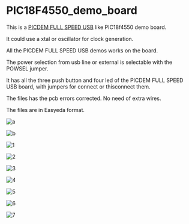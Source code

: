 # PIC18F4550_demo_board

This is a [PICDEM FULL SPEED USB](https://www.microchip.com/en-us/development-tool/DM163025) like PIC18f4550 demo board.

It could use a xtal or oscillator for clock generation.

All the PICDEM FULL SPEED USB demos works on the board.

The power selection from usb line or external is selectable with the POWSEL jumper.

It has all the three push button and four led of the PICDEM FULL SPEED USB board, with jumpers for connect or thisconnect them.

The files has the pcb errors corrected. No need of extra wires.

The files are in Easyeda format.

![a](https://raw.githubusercontent.com/bigjohnson/bigjohnson.github.io/master/PIC18F4550_demo_board/PCB_PCB_18f4550_2023-06-13.png)

![b](https://raw.githubusercontent.com/bigjohnson/bigjohnson.github.io/master/PIC18F4550_demo_board/Schematic_18f4550_2023-06-13.png)

![1](https://raw.githubusercontent.com/bigjohnson/bigjohnson.github.io/master/PIC18F4550_demo_board/DSC00839_low.png)

![2](https://raw.githubusercontent.com/bigjohnson/bigjohnson.github.io/master/PIC18F4550_demo_board/DSC00846_low.png)

![3](https://raw.githubusercontent.com/bigjohnson/bigjohnson.github.io/master/PIC18F4550_demo_board/DSC00850_low.png)

![4](https://raw.githubusercontent.com/bigjohnson/bigjohnson.github.io/master/PIC18F4550_demo_board/DSC00852_low.png)

![5](https://raw.githubusercontent.com/bigjohnson/bigjohnson.github.io/master/PIC18F4550_demo_board/DSC00856_low.png)

![6](https://raw.githubusercontent.com/bigjohnson/bigjohnson.github.io/master/PIC18F4550_demo_board/wire1.jpg)

![7](https://raw.githubusercontent.com/bigjohnson/bigjohnson.github.io/master/PIC18F4550_demo_board/wire2.jpg)
